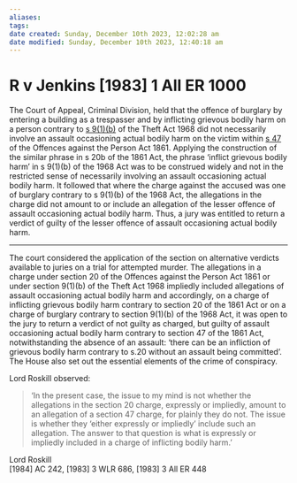 ```yaml
---
aliases: 
tags: 
date created: Sunday, December 10th 2023, 12:02:28 am
date modified: Sunday, December 10th 2023, 12:40:18 am
---
```


# R v Jenkins [1983] 1 All ER 1000

The Court of Appeal, Criminal Division, held that the offence of burglary by entering a building as a trespasser and by inflicting grievous bodily harm on a person contrary to [s 9(1)(b)](https://www.lexisnexis.com/uk/legal/search/enhRunRemoteLink.do?linkInfo=F%23GB%23UK_LEG%23num%251968_60a_SECT_9%25&A=0.13970324656887168&backKey=20_T495463445&service=citation&ersKey=23_T495463436&langcountry=GB) of the Theft Act 1968 did not necessarily involve an assault occasioning actual bodily harm on the victim within [s 47](https://www.lexisnexis.com/uk/legal/search/enhRunRemoteLink.do?linkInfo=F%23GB%23UK_LEG%23num%251861_100a_SECT_47%25&A=0.3239688185291937&backKey=20_T495463445&service=citation&ersKey=23_T495463436&langcountry=GB) of the Offences against the Person Act 1861. Applying the construction of the similar phrase in s 20b of the 1861 Act, the phrase ‘inflict grievous bodily harm’ in s 9(1)(b) of the 1968 Act was to be construed widely and not in the restricted sense of necessarily involving an assault occasioning actual bodily harm. It followed that where the charge against the accused was one of burglary contrary to s 9(1)(b) of the 1968 Act, the allegations in the charge did not amount to or include an allegation of the lesser offence of assault occasioning actual bodily harm. Thus, a jury was entitled to return a verdict of guilty of the lesser offence of assault occasioning actual bodily harm.

---

The court considered the application of the section on alternative verdicts available to juries on a trial for attempted murder. The allegations in a charge under section 20 of the Offences against the Person Act 1861 or under section 9(1)(b) of the Theft Act 1968 impliedly included allegations of assault occasioning actual bodily harm and accordingly, on a charge of inflicting grievous bodily harm contrary to section 20 of the 1861 Act or on a charge of burglary contrary to section 9(1)(b) of the 1968 Act, it was open to the jury to return a verdict of not guilty as charged, but guilty of assault occasioning actual bodily harm contrary to section 47 of the 1861 Act, notwithstanding the absence of an assault: ‘there can be an infliction of grievous bodily harm contrary to s.20 without an assault being committed’. The House also set out the essential elements of the crime of conspiracy.  

Lord Roskill observed:

> ‘In the present case, the issue to my mind is not whether the allegations in the section 20 charge, expressly or impliedly, amount to an allegation of a section 47 charge, for plainly they do not. The issue is whether they ‘either expressly or impliedly’ include such an allegation. The answer to that question is what is expressly or impliedly included in a charge of inflicting bodily harm.’  

Lord Roskill  
[1984] AC 242, [1983] 3 WLR 686, [1983] 3 All ER 448
